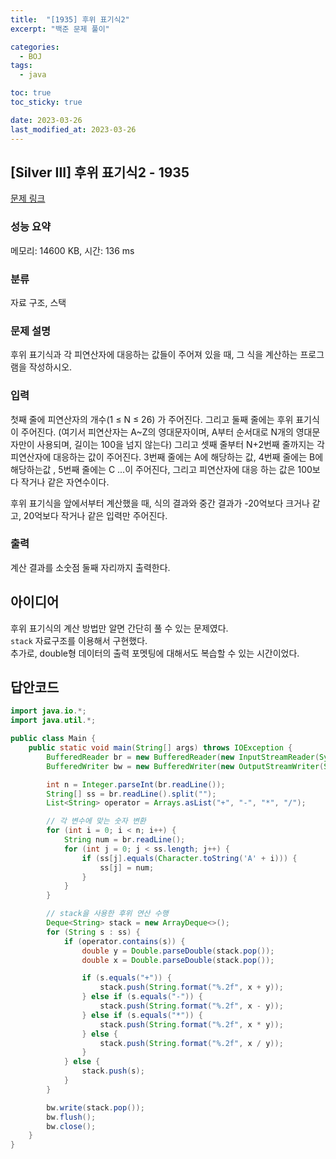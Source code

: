 ```yaml
---
title:  "[1935] 후위 표기식2"
excerpt: "백준 문제 풀이"

categories:
  - BOJ
tags:
  - java

toc: true
toc_sticky: true

date: 2023-03-26
last_modified_at: 2023-03-26
---
```

## [Silver III] 후위 표기식2 - 1935 

[문제 링크](https://www.acmicpc.net/problem/1935) 

### 성능 요약

메모리: 14600 KB, 시간: 136 ms

### 분류

자료 구조, 스택

### 문제 설명

<p>후위 표기식과 각 피연산자에 대응하는 값들이 주어져 있을 때, 그 식을 계산하는 프로그램을 작성하시오.</p>

### 입력 

 <p>첫째 줄에 피연산자의 개수(1 ≤ N ≤ 26) 가 주어진다. 그리고 둘째 줄에는 후위 표기식이 주어진다. (여기서 피연산자는 A~Z의 영대문자이며, A부터 순서대로 N개의 영대문자만이 사용되며, 길이는 100을 넘지 않는다) 그리고 셋째 줄부터 N+2번째 줄까지는 각 피연산자에 대응하는 값이 주어진다. 3번째 줄에는 A에 해당하는 값, 4번째 줄에는 B에 해당하는값 , 5번째 줄에는 C ...이 주어진다, 그리고 피연산자에 대응 하는 값은 100보다 작거나 같은 자연수이다.</p>

<p>후위 표기식을 앞에서부터 계산했을 때, 식의 결과와 중간 결과가 -20억보다 크거나 같고, 20억보다 작거나 같은 입력만 주어진다.</p>

### 출력 

 <p>계산 결과를 소숫점 둘째 자리까지 출력한다.</p>


## 아이디어
후위 표기식의 계산 방법만 알면 간단히 풀 수 있는 문제였다.  
`stack` 자료구조를 이용해서 구현했다.  
추가로, double형 데이터의 출력 포멧팅에 대해서도 복습할 수 있는 시간이었다.  


## 답안코드
```java
import java.io.*;
import java.util.*;

public class Main {
    public static void main(String[] args) throws IOException {
        BufferedReader br = new BufferedReader(new InputStreamReader(System.in));
        BufferedWriter bw = new BufferedWriter(new OutputStreamWriter(System.out));

        int n = Integer.parseInt(br.readLine());
        String[] ss = br.readLine().split("");
        List<String> operator = Arrays.asList("+", "-", "*", "/");

        // 각 변수에 맞는 숫자 변환
        for (int i = 0; i < n; i++) {
            String num = br.readLine();
            for (int j = 0; j < ss.length; j++) {
                if (ss[j].equals(Character.toString('A' + i))) {
                    ss[j] = num;
                }
            }
        }

        // stack을 사용한 후위 연산 수행
        Deque<String> stack = new ArrayDeque<>();
        for (String s : ss) {
            if (operator.contains(s)) {
                double y = Double.parseDouble(stack.pop());
                double x = Double.parseDouble(stack.pop());

                if (s.equals("+")) {
                    stack.push(String.format("%.2f", x + y));
                } else if (s.equals("-")) {
                    stack.push(String.format("%.2f", x - y));
                } else if (s.equals("*")) {
                    stack.push(String.format("%.2f", x * y));
                } else {
                    stack.push(String.format("%.2f", x / y));
                }
            } else {
                stack.push(s);
            }
        }

        bw.write(stack.pop());
        bw.flush();
        bw.close();
    }
}
```